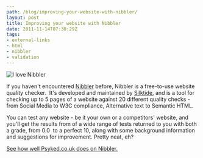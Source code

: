 ```yaml
---
path: /blog/improving-your-website-with-nibbler/
layout: post
title: Improving your website with Nibbler
date: 2011-11-14T07:30:29Z
tags:
- external-links
- html
- nibbler
- validation
---
```


![](/content/images/2011/11/love-nibbler.png "I love Nibbler")

If you haven't encountered [Nibbler](http://nibbler.silktide.com/ "Visit the Nibbler website.") before, Nibbler is a free-to-use website quality checker.  It's developed and maintained by [Silktide](http://www.silktide.com/), and is a tool for checking up to 5 pages of a website against 20 different quality checks - from Social Media to W3C compliance, Alternative text to Semantic HTML.

You can test any website - be it your own or a competitors' website, and you'll get the results from of a wide range of tests returned to you with both a grade, from 0.0  to a perfect 10, along with some background information and suggestions for improvement. Pretty neat, eh?

[See how well Psyked.co.uk does on Nibbler.](http://nibbler.silktide.com/reports/www.psyked.co.uk)